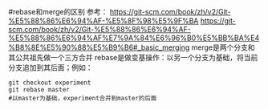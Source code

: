 #rebase和merge的区别
参考：
https://git-scm.com/book/zh/v2/Git-%E5%88%86%E6%94%AF-%E5%8F%98%E5%9F%BA
https://git-scm.com/book/zh/v2/Git-%E5%88%86%E6%94%AF-%E5%88%86%E6%94%AF%E7%9A%84%E6%96%B0%E5%BB%BA%E4%B8%8E%E5%90%88%E5%B9%B6#_basic_merging
merge是两个分支和其公共祖先做一个三方合并
rebase是做变基操作：以另一个分支为基础，将当前分支追加到其后面；例如：
```$xslt
git checkout experiment
git rebase master
#以master为基础，experiment合并到master的后面
```

